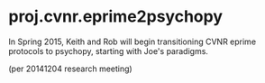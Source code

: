 proj.cvnr.eprime2psychopy
=========================

In Spring 2015, Keith and Rob will begin transitioning CVNR eprime protocols to psychopy, starting with Joe's paradigms.

(per 20141204 research meeting)
